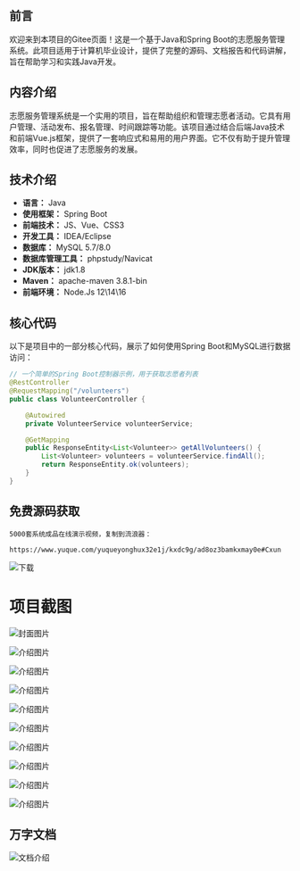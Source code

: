 ## 前言

欢迎来到本项目的Gitee页面！这是一个基于Java和Spring Boot的志愿服务管理系统。此项目适用于计算机毕业设计，提供了完整的源码、文档报告和代码讲解，旨在帮助学习和实践Java开发。

## 内容介绍

志愿服务管理系统是一个实用的项目，旨在帮助组织和管理志愿者活动。它具有用户管理、活动发布、报名管理、时间跟踪等功能。该项目通过结合后端Java技术和前端Vue.js框架，提供了一套响应式和易用的用户界面。它不仅有助于提升管理效率，同时也促进了志愿服务的发展。

## 技术介绍

- **语言：** Java
- **使用框架：** Spring Boot
- **前端技术：** JS、Vue、CSS3
- **开发工具：** IDEA/Eclipse
- **数据库：** MySQL 5.7/8.0
- **数据库管理工具：** phpstudy/Navicat
- **JDK版本：** jdk1.8
- **Maven：** apache-maven 3.8.1-bin
- **前端环境：** Node.Js 12\14\16

## 核心代码

以下是项目中的一部分核心代码，展示了如何使用Spring Boot和MySQL进行数据访问：

```java
// 一个简单的Spring Boot控制器示例，用于获取志愿者列表
@RestController
@RequestMapping("/volunteers")
public class VolunteerController {

    @Autowired
    private VolunteerService volunteerService;

    @GetMapping
    public ResponseEntity<List<Volunteer>> getAllVolunteers() {
        List<Volunteer> volunteers = volunteerService.findAll();
        return ResponseEntity.ok(volunteers);
    }
}
```

## 免费源码获取

```
5000套系统成品在线演示视频，复制到流浪器： 
```
```
https://www.yuque.com/yuqueyonghux32e1j/kxdc9g/ad8oz3bamkxmay0e#Cxun
```
![下载](https://img12.360buyimg.com/ddimg/jfs/t1/339687/11/1349/28408/68ad865fF412d7877/adaa650483a100f2.jpg)

# 项目截图

![封面图片](https://img13.360buyimg.com/ddimg/jfs/t1/320007/24/24790/151588/689e0a6eFb447770c/313c03a4186f18fd.jpg)

![介绍图片](https://img12.360buyimg.com/ddimg/jfs/t1/308570/24/26423/73479/689e0a4fF96f2e176/fe2152d59d9d8b15.jpg)

![介绍图片](https://img12.360buyimg.com/ddimg/jfs/t1/321355/2/25197/124309/689e0a4fF60211782/a0f42c1c86b5f9a5.jpg)

![介绍图片](https://img14.360buyimg.com/ddimg/jfs/t1/317668/39/24080/57905/689e0a50F239ec5ab/80cf1233713d5ad7.jpg)

![介绍图片](https://img12.360buyimg.com/ddimg/jfs/t1/302980/28/26836/76740/689e0a50F394470bb/92575a4d62b01268.jpg)

![介绍图片](https://img13.360buyimg.com/ddimg/jfs/t1/286604/30/18829/48948/689e0a51F42f0c996/7337739e68b76dcc.jpg)

![介绍图片](https://img12.360buyimg.com/ddimg/jfs/t1/325372/1/4582/43782/689e0a52F3868f03d/42b6de1f364c7788.jpg)

![介绍图片](https://img10.360buyimg.com/ddimg/jfs/t1/289570/3/23105/93436/689e0a53F7650ee44/f66889a063d6eb31.jpg)

![介绍图片](https://img11.360buyimg.com/ddimg/jfs/t1/316937/7/25561/60648/689e0a54Febe267ca/a71ecc74326bbea7.jpg)

![介绍图片](https://img14.360buyimg.com/ddimg/jfs/t1/301387/25/11950/57989/689e0a54Fa740815e/2393e6d43b030173.jpg)


## 万字文档
![文档介绍](https://img14.360buyimg.com/ddimg/jfs/t1/338393/1/3576/156947/68b1ad0cF74dc525c/ff9cd6c574295685.jpg)
